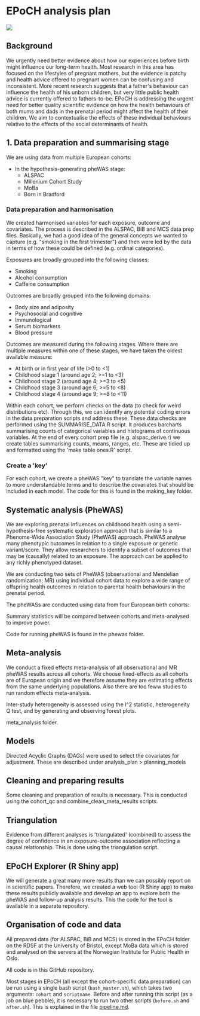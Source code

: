 # EPoCH analysis plan

![](https://cpb-eu-w2.wpmucdn.com/blogs.bristol.ac.uk/dist/c/500/files/2018/11/Untitled-26hzp4l.png)

## Background

We urgently need better evidence about how our experiences before birth might influence our long-term health. Most research in this area has focused on the lifestyles of pregnant mothers, but the evidence is patchy and health advice offered to pregnant women can be confusing and inconsistent. More recent research suggests that a father's behaviour can influence the health of his unborn children, but very little public health advice is currently offered to fathers-to-be. EPoCH is addressing the urgent need for better quality scientific evidence on how the health behaviours of both mums and dads in the prenatal period might affect the health of their children. We aim to contextualise the effects of these individual behaviours relative to the effects of the social determinants of health.

## 1. Data preparation and summarising stage

We are using data from multiple European cohorts:

* In the hypothesis-generating pheWAS stage:
	* ALSPAC
	* Millenium Cohort Study
	* MoBa
	* Born in Bradford

### Data preparation and harmonisation

We created harmonised variables for each exposure, outcome and covariates. The process is described in the ALSPAC, BiB and MCS data prep files. Basically, we had a good idea of the general concepts we wanted to capture (e.g. "smoking in the first trimester") and then were led by the data in terms of how these could be defined (e.g. ordinal categories).

Exposures are broadly grouped into the following classes:

* Smoking
* Alcohol consumption
* Caffeine consumption

Outcomes are broadly grouped into the following domains:

* Body size and adiposity
* Psychosocial and cognitive
* Immunological
* Serum biomarkers
* Blood pressure

Outcomes are measured during the following stages. Where there are multiple measures within one of these stages, we have taken the oldest available measure:

* At birth or in first year of life (>0 to <1)
* Childhood stage 1 (around age 2; >=1 to <3)
* Childhood stage 2 (around age 4; >=3 to <5)
* Childhood stage 3 (around age 6; >=5 to <8)
* Childhood stage 4 (around age 9; >=8 to <11)

Within each cohort, we perform checks on the data (to check for weird distributions etc). Through this, we can identify any potential coding errors in the data preparation scripts and address these. These data checks are performed using the SUMMARISE_DATA.R script. It produces barcharts summarising counts of categorical variables and histograms of continuous variables. At the end of every cohort prep file (e.g. alspac_derive.r) we create tables summarising counts, means, ranges, etc. These are tidied up and formatted using the 'make table ones.R' script.

### Create a 'key'

For each cohort, we create a pheWAS "key" to translate the variable names to more understandable terms and to describe the covariates that should be included in each model. The code for this is found in the making_key folder.

## Systematic analysis (PheWAS)

We are exploring prenatal influences on childhood health using a semi-hypothesis-free systematic exploration approach that is similar to a Phenome-Wide Association Study (PheWAS) approach. PheWAS analyse many phenotypic outcomes in relation to a single exposure or genetic variant/score. They allow researchers to identify a subset of outcomes that may be (causally) related to an exposure. The approach can be applied to any richly phenotyped dataset. 

We are conducting two sets of PheWAS (observational and Mendelian randomization; MR) using individual cohort data to explore a wide range of offspring health outcomes in relation to parental health behaviours in the prenatal period.

The pheWASs are conducted using data from four European birth cohorts:

Summary statistics will be compared between cohorts and meta-analysed to improve power.

Code for running pheWAS is found in the phewas folder.

## Meta-analysis

We conduct a fixed effects meta-analysis of all observational and MR pheWAS results across all cohorts. We choose fixed-effects as all cohorts are of European origin and we therefore assume they are estimating effects from the same underlying populations. Also there are too feww studies to run random effects meta-analysis.

Inter-study heterogeneity is assessed using the I^2 statistic, heterogeneity Q test, and by generating and observing forest plots.

meta_analysis folder.

## Models

Directed Acyclic Graphs (DAGs) were used to select the covariates for adjustment. These are described under analysis_plan > planning_models

## Cleaning and preparing results

Some cleaning and preparation of results is necessary. This is conducted using the cohort_qc and combine_clean_meta_results scripts.

## Triangulation

Evidence from different analyses is 'triangulated' (combined) to assess the degree of confidence in an exposure-outcome association reflecting a causal relationship. This is done using the triangulation script.

## EPoCH Explorer (R Shiny app)

We will generate a great many more results than we can possibly report on in scientific papers. Therefore, we created a web tool (R Shiny app) to make these results publicly available and develop an app to explore both the pheWAS and follow-up analysis results. This the code for the tool is available in a separate repository.

## Organisation of code and data

All prepared data (for ALSPAC, BiB and MCS) is stored in the EPoCH folder on the RDSF at the University of Bristol, except MoBa data which is stored and analysed on the servers at the Norwegian Institute for Public Health in Oslo.

All code is in this GitHub repository.

Most stages in EPoCH (all except the cohort-specific data preparation) can be run using a single bash script (`bash_master.sh`), which takes two arguments: `cohort` and `scriptname`. Before and after running this script (as a job on blue pebble), it is necessary to run two other scripts (`before.sh` and `after.sh`). This is explained in the file [pipeline.md](https://github.com/gcsharp/EPoCH/blob/main/analysis_plan/pipeline.md).



